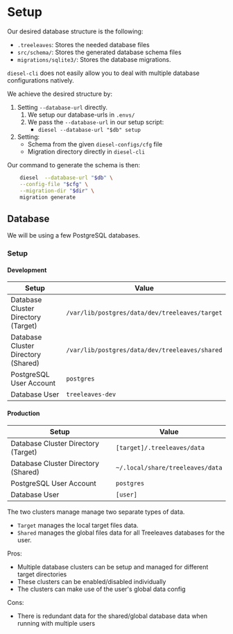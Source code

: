 # Setup

Our desired database structure is the following:

- `.treeleaves`: Stores the needed database files
- `src/schema/`: Stores the generated database schema files
- `migrations/sqlite3/`: Stores the database migrations.

`diesel-cli` does not easily allow you to deal with multiple database configurations natively.

We achieve the desired structure by:

1. Setting `--database-url` directly.
    1. We setup our database-urls in `.envs/`
    2. We pass the `--database-url` in our setup script:
        - `diesel --database-url "$db" setup`
2. Setting:
    - Schema from the given `diesel-configs/cfg` file
    - Migration directory directly in `diesel-cli`

<!--Our command to generate the table is then:-->
Our command to generate the schema is then:

```bash
    diesel  --database-url "$db" \
    --config-file "$cfg" \
    --migration-dir "$dir" \
    migration generate
```

## Database

We will be using a few PostgreSQL databases.

### Setup

#### Development

| Setup                               | Value                                          |
|-------------------------------------|------------------------------------------------|
| Database Cluster Directory (Target) | `/var/lib/postgres/data/dev/treeleaves/target` |
| Database Cluster Directory (Shared) | `/var/lib/postgres/data/dev/treeleaves/shared` |
| PostgreSQL User Account             | `postgres`                                     |
| Database User                       | `treeleaves-dev`                               |

#### Production

| Setup                               | Value                            |
|-------------------------------------|----------------------------------|
| Database Cluster Directory (Target) | `[target]/.treeleaves/data`      |
| Database Cluster Directory (Shared) | `~/.local/share/treeleaves/data` |
| PostgreSQL User Account             | `postgres`                       |
| Database User                       | `[user]`                         |

The two clusters manage manage two separate types of data.
- `Target` manages the local target files data.
- `Shared` manages the global files data for all Treeleaves databases for the user.

Pros:

- Multiple database clusters can be setup and managed for different target directories
- These clusters can be enabled/disabled individually
- The clusters can make use of the user's global data config

Cons:

- There is redundant data for the shared/global database data when running with multiple users
